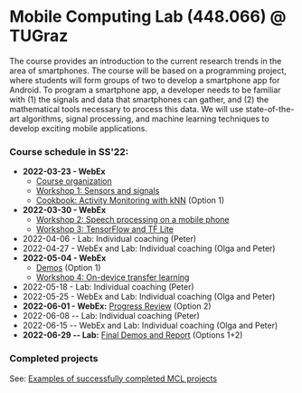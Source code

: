 # Mobile Computing Lab (448.066) @ TUGraz

The course provides an introduction to the current research trends in the area of smartphones. The course will be based on a programming project, where students will form groups of two to develop a smartphone app for Android. To program a smartphone app, a developer needs to be familiar with (1) the signals and data that smartphones can gather, and (2) the mathematical tools necessary to process this data. We will use state-of-the-art algorithms, signal processing, and machine learning techniques to develop exciting mobile applications.

### Course schedule in SS'22:

*    __2022-03-23 - WebEx__ 
		* [Course organization](https://github.com/osaukh/mobile_computing_lab/blob/master/Course_Organization.md)
		* [Workshop 1: Sensors and signals](https://github.com/osaukh/mobile_computing_lab/blob/master/WS01__Sensors_and_Signals.md)
		* [Cookbook: Activity Monitoring with kNN](https://github.com/osaukh/mobile_computing_lab/blob/master/Cookbook__ActivityMonitoring_with_kNN.md) (Option 1)
*    __2022-03-30 - WebEx__ 
		* [Workshop 2: Speech processing on a mobile phone](https://github.com/osaukh/mobile_computing_lab/blob/master/WS02__Speech_Processing.md)
		* [Workshop 3: TensorFlow and TF Lite](https://github.com/osaukh/mobile_computing_lab/blob/master/WS03__TensorFlow_and_TFLite.md)
*    2022-04-06 - Lab: Individual coaching (Peter)
*    2022-04-27 - WebEx and Lab: Individual coaching (Olga and Peter)
*    __2022-05-04 - WebEx__ 
		* [Demos](https://github.com/osaukh/mobile_computing_lab/blob/master/Progress_Reviews.md) (Option 1)
		* [Workshop 4: On-device transfer learning](https://github.com/osaukh/mobile_computing_lab/blob/master/WS04__OnDevice_TransferLearning.md)
*    2022-05-18 - Lab: Individual coaching (Peter)
*    2022-05-25 - WebEx and Lab: Individual coaching (Olga and Peter)
*    __2022-06-01 - WebEx:__ [Progress Review](https://github.com/osaukh/mobile_computing_lab/blob/master/Progress_Reviews.md) (Option 2)
*    2022-06-08 -- Lab: Individual coaching (Peter)
*    2022-06-15 -- WebEx and Lab: Individual coaching (Olga and Peter)
*    __2022-06-29 -- Lab:__ [Final Demos and Report](https://github.com/osaukh/mobile_computing_lab/blob/master/Final_Demo_and_Report.md) (Options 1+2)


### Completed projects
See: [Examples of successfully completed MCL projects](http://www.olgasaukh.com/mcl.html)
